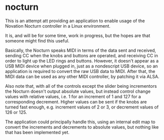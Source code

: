 nocturn
=======

This is an attempt att providing an application to enable usage of the
Novation Nocturn controller in a Linux environment.

It is, and will be for some time, work in progress, but the hopes are that
someone might find this useful.

Basically, the Nocturn speaks MIDI in terms of the data sent and received,
sending CC when the knobs and buttons are operated, and receiving CC in order
to light up the LED rings and buttons. However, it doesn't appear as a USB MIDI
device when plugged in, just as a nondescript USB device, so an application
is required to convert the raw USB data to MIDI. After that, the MIDI data
can be used as any other MIDI controller, by patching it via ALSA.

Also note that, with all of the controls except the slider being incrementors
the Nocturn doesn't output absolute values, but instead control change values
with relative values, i.e. 1 for an increment of 1 and 127 for a corresponding
decrement. Higher values can be sent if the knobs are turned fast enough,
e.g. increment values of 2 or 3, or decrement values of 126 or 125.

The application could principally handle this, using an internal edit map
to convert the increments and decrements to absolute values, but nothing
like that has been implemented yet.

